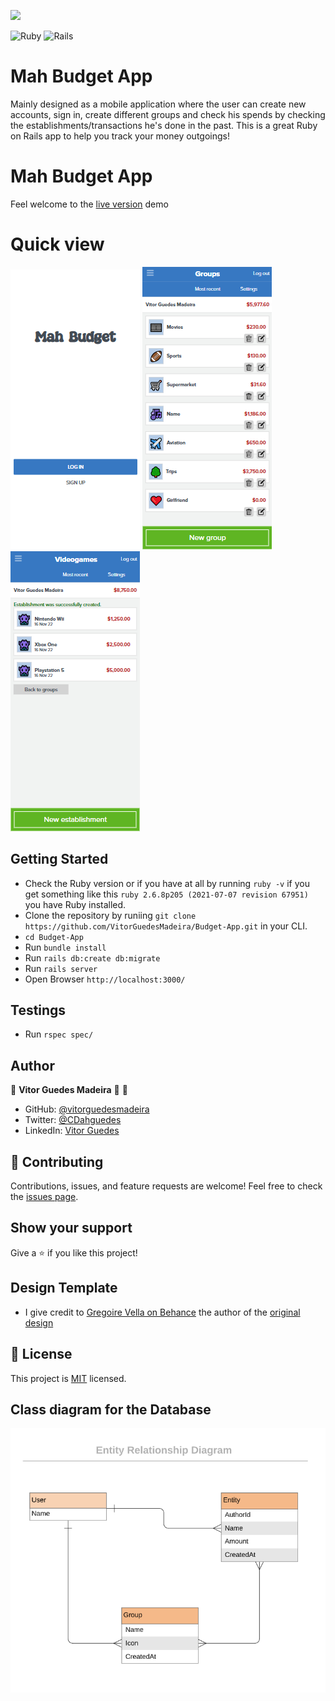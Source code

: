 ![](https://img.shields.io/badge/Microverse-blueviolet)

![Ruby](https://img.shields.io/badge/ruby-%23CC342D.svg?style=for-the-badge&logo=ruby&logoColor=white) ![Rails](https://img.shields.io/badge/rails-%23CC0000.svg?style=for-the-badge&logo=ruby-on-rails&logoColor=white)

# Mah Budget App

Mainly designed as a mobile application where the user can create new accounts, sign in, create different groups and check his spends by checking the establishments/transactions he's done in the past. This is a great Ruby on Rails app to help you track your money outgoings!

# Mah Budget App

Feel welcome to the [live version](https://budget-app-xrna.onrender.com/groups) demo

# Quick view

![](./app/assets/images/readme1.png)
![](./app/assets/images/readme2.png)
![](./app/assets/images/readme3.png)

## Getting Started

- Check the Ruby version or if you have at all by running `ruby -v` if you get something like this `ruby 2.6.8p205 (2021-07-07 revision 67951)` you have Ruby installed.
- Clone the repository by runiing `git clone https://github.com/VitorGuedesMadeira/Budget-App.git` in your CLI.
- `cd Budget-App`
- Run `bundle install`
- Run `rails db:create db:migrate`
- Run `rails server`
- Open Browser `http://localhost:3000/`

## Testings

- Run `rspec spec/`

## Author

👤 **Vitor Guedes Madeira** 🧑 🏻‍
- GitHub: [@vitorguedesmadeira](https://github.com/VitorGuedesMadeira)
- Twitter: [@CDahguedes](https://twitter.com/CDahguedes)
- LinkedIn: [Vitor Guedes](https://www.linkedin.com/in/vitor-guedes-madeira/)

## 🤝 Contributing

Contributions, issues, and feature requests are welcome!
Feel free to check the [issues page](https://github.com/VitorGuedesMadeira/Budget-App/issues).

## Show your support

Give a ⭐️ if you like this project!

## Design Template

- I give credit to [Gregoire Vella on Behance](https://www.behance.net/gregoirevella) the author of the [original design](https://www.behance.net/gallery/19759151/Snapscan-iOs-design-and-branding?tracking_source=)

## 📝 License

This project is [MIT](./MIT.md) licensed.

## Class diagram for the Database
![](./app/assets/images/erd_diagram.png)
